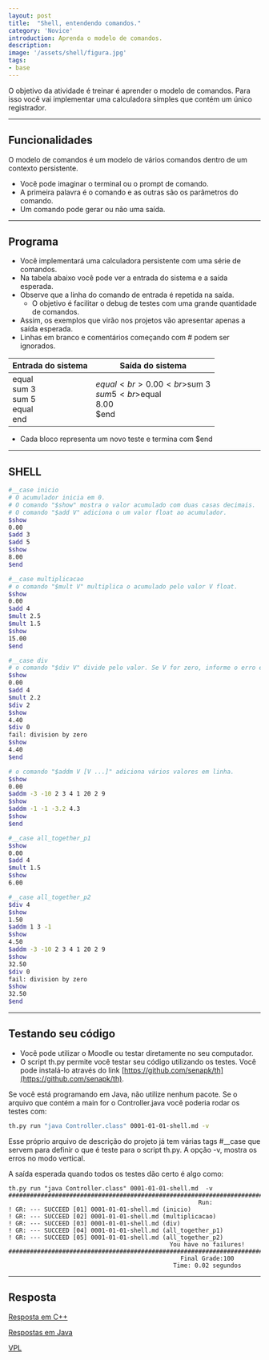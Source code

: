 ```yaml
---
layout: post
title:  "Shell, entendendo comandos."
category: 'Novice' 
introduction: Aprenda o modelo de comandos.
description:
image: '/assets/shell/figura.jpg'
tags:
- base
---
```


O objetivo da atividade é treinar é aprender o modelo de comandos. Para isso você vai implementar uma calculadora simples que contém um único registrador. 

---
## Funcionalidades
O modelo de comandos é um modelo de vários comandos dentro de um contexto persistente.
- Você pode imaginar o terminal ou o prompt de comando.
- A primeira palavra é o comando e as outras são os parâmetros do comando.
- Um comando pode gerar ou não uma saída.

---
## Programa
- Você implementará uma calculadora persistente com uma série de comandos.
- Na tabela abaixo você pode ver a entrada do sistema e a saída esperada.
- Observe que a linha do comando de entrada é repetida na saída.
    - O objetivo é facilitar o debug de testes com uma grande quantidade de comandos.
- Assim, os exemplos que virão nos projetos vão apresentar apenas a saída esperada.
- Linhas em branco e comentários começando com # podem ser ignorados.

Entrada do sistema                 | Saída do sistema            
----------------------- | ----------------------- 
equal<br>sum 3<br>sum 5<br>equal<br>end | $equal<br>0.00<br>$sum 3<br>$sum 5<br>$equal<br>8.00<br>$end

- Cada bloco representa um novo teste e termina com $end

___
## SHELL

```bash
#__case inicio
# O acumulador inicia em 0.
# O comando "$show" mostra o valor acumulado com duas casas decimais.
# O comando "$add V" adiciona o um valor float ao acumulador.
$show
0.00
$add 3
$add 5
$show
8.00
$end
```

```bash
#__case multiplicacao
# o comando "$mult V" multiplica o acumulado pelo valor V float.
$show
0.00
$add 4 
$mult 2.5
$mult 1.5
$show
15.00
$end
```

```bash
#__case div
# o comando "$div V" divide pelo valor. Se V for zero, informe o erro e mantenha o acumulador.
$show
0.00
$add 4 
$mult 2.2
$div 2
$show
4.40
$div 0
fail: division by zero
$show
4.40
$end
```

```bash
# o comando "$addm V [V ...]" adiciona vários valores em linha.
$show
0.00
$addm -3 -10 2 3 4 1 20 2 9
$show
$addm -1 -1 -3.2 4.3
$show
$end
```

```bash
#__case all_together_p1
$show
0.00
$add 4
$mult 1.5
$show
6.00

#__case all_together_p2
$div 4
$show
1.50
$addm 1 3 -1
$show
4.50
$addm -3 -10 2 3 4 1 20 2 9
$show
32.50
$div 0
fail: division by zero
$show
32.50
$end
```

---
## Testando seu código
- Você pode utilizar o Moodle ou testar diretamente no seu computador.
- O script th.py permite você testar seu código utilizando os testes. Você pode instalá-lo através do link [https://github.com/senapk/th](https://github.com/senapk/th).

Se você está programando em Java, não utilize nenhum pacote. Se o arquivo que contém a main for o Controller.java você poderia rodar os testes com:

```bash
th.py run "java Controller.class" 0001-01-01-shell.md -v
```

Esse próprio arquivo de descrição do projeto já tem várias tags #__case que servem para
definir o que é teste para o script th.py. A opção -v, mostra os erros no modo vertical.

A saída esperada quando todos os testes dão certo é algo como:

```
th.py run "java Controller.class" 0001-01-01-shell.md  -v
###############################################################################################################
                                                     Run:
! GR: --- SUCCEED [01] 0001-01-01-shell.md (inicio)
! GR: --- SUCCEED [02] 0001-01-01-shell.md (multiplicacao)
! GR: --- SUCCEED [03] 0001-01-01-shell.md (div)
! GR: --- SUCCEED [04] 0001-01-01-shell.md (all_together_p1)
! GR: --- SUCCEED [05] 0001-01-01-shell.md (all_together_p2)
                                             You have no failures!
###############################################################################################################
                                                Final Grade:100
                                              Time: 0.02 segundos
```


---
## Resposta

[Resposta em C++](https://github.com/qxcodepoo/qxcodepoo.github.io/tree/master/assets/shell/solver.cpp)

[Respostas em Java](https://github.com/qxcodepoo/qxcodepoo.github.io/tree/master/assets/shell/Solver.java)

[VPL](https://github.com/qxcodepoo/qxcodepoo.github.io/tree/master/assets/shell/tests.vpl)